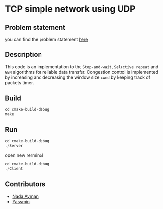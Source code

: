# TCP simple network using UDP


## Problem statement   
you can find the problem statement [here](https://drive.google.com/open?id=16c20BTRi0JgU10rpqbw1O12refBeh7mC)

## Description
This code is an implementation to the `Stop-and-wait`, `Selective repeat` and `GBN` algorithms for reliable data transfer.
Congestion control is implemented by increasing and decreasing the window size `cwnd` by keeping track of packets timer.

## Build
```C
cd cmake-build-debug
make
```
## Run
```C
cd cmake-build-debug
./Server 
```
open new rerminal
```C
cd cmake-build-debug
./Client 
```
## Contributors
- [Nada Ayman](https://github.com/N-Einstein)
- [Yassmin](https://github.com/yassmin96)
